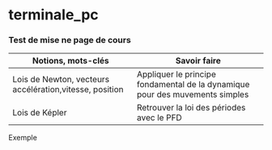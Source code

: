 # terminale_pc

### Test de mise ne page de cours

|Notions, mots-clés|Savoir faire|
|-------|------------|
|Lois de Newton, vecteurs accélération,vitesse, position |Appliquer le principe fondamental de la dynamique pour des muvements simples|
|Lois de Képler|Retrouver la loi des périodes avec le PFD|

>>>
Exemple

>>>
